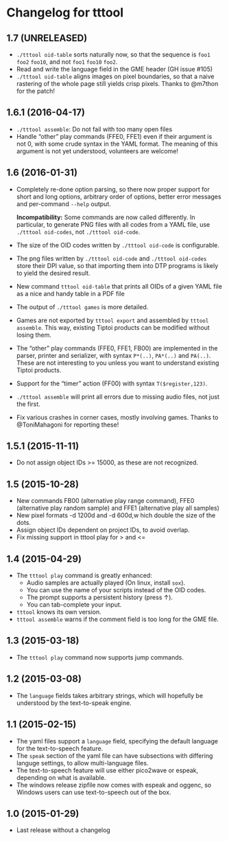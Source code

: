 # Changelog for tttool

## 1.7 (UNRELEASED)

 * `./tttool oid-table` sorts naturally now, so that the sequence is `foo1`
   `foo2` `foo10`, and not `foo1` `foo10` `foo2`.
 * Read and write the language field in the GME header (GH issue #105)
 * `./tttool oid-table` aligns images on pixel boundaries, so that a naive
   rastering of the whole page still yields crisp pixels.
   Thanks to @m7thon for the patch!

## 1.6.1 (2016-04-17)

 * `./tttool assemble`: Do not fail with too many open files
 * Handle “other” play commands (FFE0, FFE1) even if their argument is not 0,
   with some crude syntax in the YAML format. The meaning of this argument is
   not yet understood, volunteers are welcome!

## 1.6 (2016-01-31)

 * Completely re-done option parsing, so there now proper support for short and
   long options, arbitrary order of options, better error messages and
   per-command `--help` output.

   **Incompatibility:** Some commands are now called differently. In
   particular, to generate PNG files with all codes from a YAML file, use
   `./tttool oid-codes`, not `./tttool oid-code`.
 * The size of the OID codes written by `./tttool oid-code` is configurable.
 * The png files written by `./tttool oid-code` and `./tttool oid-codes` store
   their DPI value, so that importing them into DTP programs is likely to yield
   the desired result.
 * New command `tttool oid-table` that prints all OIDs of a given YAML file as
   a nice and handy table in a PDF file
 * The output of `./tttool games` is more detailed.
 * Games are not exported by `tttool export` and assembled by `tttool
   assemble`. This way, existing Tiptoi products can be modified without losing
   them.
 * The “other” play commands (FFE0, FFE1, FB00) are implemented in the parser,
   printer and serializer, with syntax `P*(..)`, `PA*(..)` and `PA(..)`. These
   are not interesting to you unless you want to understand existing Tiptoi
   products.
 * Support for the “timer” action (FF00) with syntax `T($register,123)`.
 * `./tttool assemble` will print all errors due to missing audio files, not
   just the first.
 * Fix various crashes in corner cases, mostly involving games. Thanks to
   @ToniMahagoni for reporting these!

## 1.5.1 (2015-11-11)

 * Do not assign object IDs >= 15000, as these are not recognized.

## 1.5 (2015-10-28)

 * New commands FB00 (alternative play range command), FFE0 (alternative
   play random sample) and FFE1 (alternative play all samples)
 * New pixel formats -d 1200d and -d 600d,w hich double the size of the
   dots.
 * Assign object IDs dependent on project IDs, to avoid overlap.
 * Fix missing support in tttool play for > and <=

## 1.4 (2015-04-29)

 * The `tttool play` command is greatly enhanced:
   + Audio samples are actually played (On linux, install `sox`).
   + You can use the name of your scripts instead of the OID codes.
   + The prompt supports a persistent history (press ↑).
   + You can tab-complete your input.
 * `tttool` knows its own version.
 * `tttool assemble` warns if the comment field is too long for the GME file.

## 1.3 (2015-03-18)

 * The `tttool play` command now supports jump commands.

## 1.2 (2015-03-08)

 * The `language` fields takes arbitrary strings, which will hopefully be
   understood by the text-to-speak engine.

## 1.1 (2015-02-15)

 * The yaml files support a `language` field, specifying the default language
   for the text-to-speech feature.
 * The `speak` section of the yaml file can have subsections with differing
   languge settings, to allow multi-language files.
 * The text-to-speech feature will use either pico2wave or espeak, depending on
   what is available.
 * The windows release zipfile now comes with espeak and oggenc, so Windows users
   can use text-to-speech out of the box.

## 1.0 (2015-01-29)

 * Last release without a changelog
